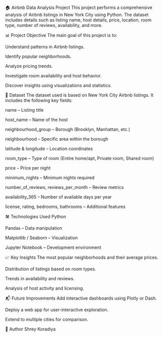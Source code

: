🏠 Airbnb Data Analysis Project
This project performs a comprehensive analysis of Airbnb listings in New York City using Python. The dataset includes details such as listing name, host details, price, location, room type, number of reviews, availability, and more.

📊 Project Objective
The main goal of this project is to:

Understand patterns in Airbnb listings.

Identify popular neighborhoods.

Analyze pricing trends.

Investigate room availability and host behavior.

Discover insights using visualizations and statistics.

📁 Dataset
The dataset used is based on New York City Airbnb listings. It includes the following key fields:

name – Listing title

host_name – Name of the host

neighbourhood_group – Borough (Brooklyn, Manhattan, etc.)

neighbourhood – Specific area within the borough

latitude & longitude – Location coordinates

room_type – Type of room (Entire home/apt, Private room, Shared room)

price – Price per night

minimum_nights – Minimum nights required

number_of_reviews, reviews_per_month – Review metrics

availability_365 – Number of available days per year

license, rating, bedrooms, bathrooms – Additional features

🛠️ Technologies Used
Python

Pandas – Data manipulation

Matplotlib / Seaborn – Visualization

Jupyter Notebook – Development environment

📈 Key Insights
The most popular neighborhoods and their average prices.

Distribution of listings based on room types.

Trends in availability and reviews.

Analysis of host activity and licensing.


📬 Future Improvements
Add interactive dashboards using Plotly or Dash.

Deploy a web app for user-interactive exploration.

Extend to multiple cities for comparison.

👤 Author
Shrey Koradiya

